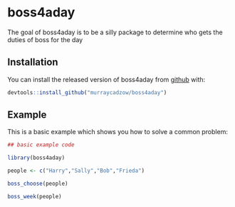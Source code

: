 # boss4aday

The goal of boss4aday is to be a silly package to determine who gets the duties of boss for the day

## Installation

You can install the released version of boss4aday from [github](https://github.com/murraycadzow/boss4aday) with:

``` r
devtools::install_github("murraycadzow/boss4aday")
```


## Example

This is a basic example which shows you how to solve a common problem:

``` r
## basic example code

library(boss4aday)

people <- c("Harry","Sally","Bob","Frieda")

boss_choose(people)

boss_week(people)
```

